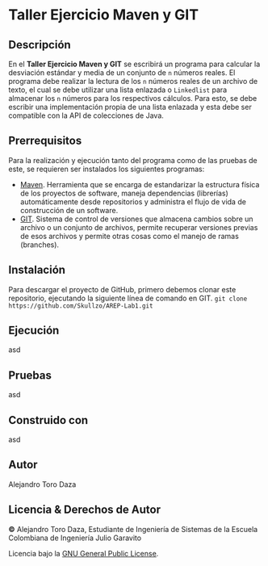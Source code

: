 # Taller Ejercicio Maven y GIT
## Descripción
En el **Taller Ejercicio Maven y GIT** se escribirá un programa para calcular la desviación estándar y media de un conjunto de ```n``` números reales. El programa debe realizar la lectura de los ```n``` números reales de un archivo de texto, el cual se debe utilizar una lista enlazada o ```Linkedlist``` para almacenar los ```n``` números para los respectivos cálculos. Para esto, se debe escribir una implementación propia de una lista enlazada y esta debe ser compatible con la API de colecciones de Java.
## Prerrequisitos
Para la realización y ejecución tanto del programa como de las pruebas de este, se requieren ser instalados los siguientes programas:
* [Maven](https://maven.apache.org/). Herramienta que se encarga de estandarizar la estructura física de los proyectos de software, maneja dependencias (librerías) automáticamente desde repositorios y administra el flujo de vida de construcción de un software.
* [GIT](https://git-scm.com/). Sistema de control de versiones que almacena cambios sobre un archivo o un conjunto de archivos, permite recuperar versiones previas de esos archivos y permite otras cosas como el manejo de ramas (branches).
## Instalación
Para descargar el proyecto de GitHub, primero debemos clonar este repositorio, ejecutando la siguiente línea de comando en GIT.
```git clone https://github.com/Skullzo/AREP-Lab1.git```
## Ejecución
asd
## Pruebas
asd
## Construido con
asd
## Autor
Alejandro Toro Daza
## Licencia & Derechos de Autor
**©** Alejandro Toro Daza, Estudiante de Ingeniería de Sistemas de la Escuela Colombiana de Ingeniería Julio Garavito

Licencia bajo la [GNU General Public License](http://www.gnu.org/licenses/gpl-3.0.html).
